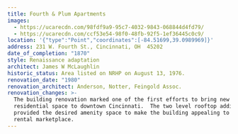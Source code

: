 ```yaml
---
title: Fourth & Plum Apartments
images:
  - https://ucarecdn.com/98fdf9a9-95c7-4032-9843-068844d4fd79/
  - https://ucarecdn.com/ccf53e54-98f0-48fb-92f5-1ef36445c0c9/
location: '{"type":"Point","coordinates":[-84.51699,39.0989969]}'
address: 231 W. Fourth St., Cincinnati, OH  45202
date_of_completion: "1870"
style: Renaissance adaptation
architect: James W McLaughlin
historic_status: Area listed on NRHP on August 13, 1976.
renovation_date: "1980"
renovation_architect: Anderson, Notter, Feingold Assoc.
renovation_changes: >-
  The building renovation marked one of the first efforts to bring new
  residential space to downtown Cincinnati.  The two level rooftop addition
  provided the desired amenity space to make the building appealing to a younger
  rental marketplace.
---
```

